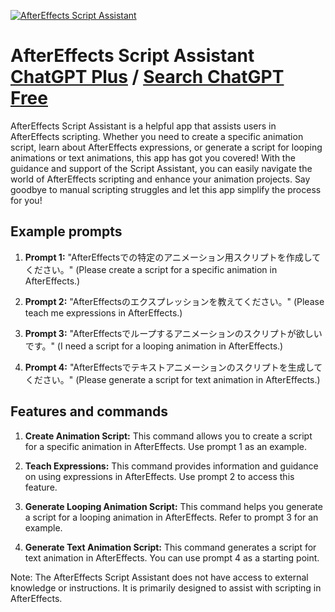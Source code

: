 
[![AfterEffects Script Assistant](https://files.oaiusercontent.com/file-IUIskTKNi2THehAG5pe2ipBG?se=2123-10-19T01%3A12%3A03Z&sp=r&sv=2021-08-06&sr=b&rscc=max-age%3D31536000%2C%20immutable&rscd=attachment%3B%20filename%3D1ab626f1-9805-4dc9-ad90-dbc52164a392.png&sig=35RUH5QhyXNR%2B69dWnFGh6kuM%2B4sYDBMKXngEHJ4Ubo%3D)](https://chat.openai.com/g/g-jIBx779I5-aftereffects-script-assistant)

# AfterEffects Script Assistant [ChatGPT Plus](https://chat.openai.com/g/g-jIBx779I5-aftereffects-script-assistant) / [Search ChatGPT Free](https://gptcall.net/index.html#/?search=AfterEffects%20Script%20Assistant)

AfterEffects Script Assistant is a helpful app that assists users in AfterEffects scripting. Whether you need to create a specific animation script, learn about AfterEffects expressions, or generate a script for looping animations or text animations, this app has got you covered! With the guidance and support of the Script Assistant, you can easily navigate the world of AfterEffects scripting and enhance your animation projects. Say goodbye to manual scripting struggles and let this app simplify the process for you!

## Example prompts

1. **Prompt 1:** "AfterEffectsでの特定のアニメーション用スクリプトを作成してください。" (Please create a script for a specific animation in AfterEffects.)

2. **Prompt 2:** "AfterEffectsのエクスプレッションを教えてください。" (Please teach me expressions in AfterEffects.)

3. **Prompt 3:** "AfterEffectsでループするアニメーションのスクリプトが欲しいです。" (I need a script for a looping animation in AfterEffects.)

4. **Prompt 4:** "AfterEffectsでテキストアニメーションのスクリプトを生成してください。" (Please generate a script for text animation in AfterEffects.)

## Features and commands

1. **Create Animation Script:** This command allows you to create a script for a specific animation in AfterEffects. Use prompt 1 as an example.

2. **Teach Expressions:** This command provides information and guidance on using expressions in AfterEffects. Use prompt 2 to access this feature.

3. **Generate Looping Animation Script:** This command helps you generate a script for a looping animation in AfterEffects. Refer to prompt 3 for an example.

4. **Generate Text Animation Script:** This command generates a script for text animation in AfterEffects. You can use prompt 4 as a starting point.

Note: The AfterEffects Script Assistant does not have access to external knowledge or instructions. It is primarily designed to assist with scripting in AfterEffects.


